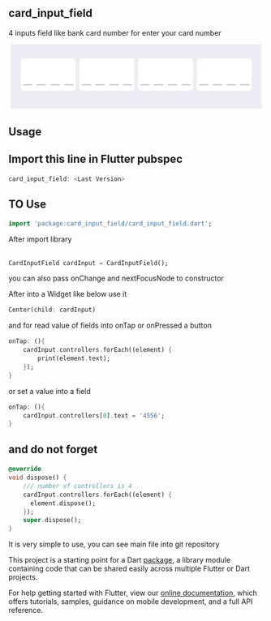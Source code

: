 ## card_input_field
4 inputs field like bank card number for enter your card number

![](https://github.com/HosseinAsadi/card_input_field/blob/master/assets/1.jpeg)

## Usage

## Import this line in Flutter pubspec
```dart
card_input_field: <Last Version>
```
## TO Use
```dart
import 'package:card_input_field/card_input_field.dart';
```

After import library

##
```dart
CardInputField cardInput = CardInputField();
```

you can also pass onChange and nextFocusNode to constructor

After into a Widget like below use it


```dart
Center(child: cardInput)
```

and for read value of fields into onTap or onPressed a button

```dart
onTap: (){
    cardInput.controllers.forEach((element) {
        print(element.text);
    });
}
```

or set a value into a field
```dart
onTap: (){
    cardInput.controllers[0].text = '4556';
}
```

## and do not forget

```dart
@override
void dispose() {
    /// number of controllers is 4
    cardInput.controllers.forEach((element) {
      element.dispose();
    });
    super.dispose();
}
```


It is very simple to use, you can see main file into git repository


This project is a starting point for a Dart
[package](https://flutter.dev/developing-packages/),
a library module containing code that can be shared easily across
multiple Flutter or Dart projects.

For help getting started with Flutter, view our 
[online documentation](https://flutter.dev/docs), which offers tutorials, 
samples, guidance on mobile development, and a full API reference.
